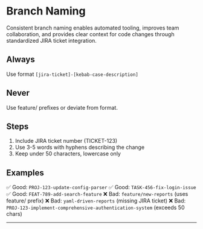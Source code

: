 # Branch Naming
Consistent branch naming enables automated tooling, improves team collaboration, and provides clear context for code changes through standardized JIRA ticket integration.

## Always
Use format `[jira-ticket]-[kebab-case-description]`

## Never
Use feature/ prefixes or deviate from format.

## Steps
1. Include JIRA ticket number (TICKET-123)
2. Use 3-5 words with hyphens describing the change
3. Keep under 50 characters, lowercase only

## Examples

✅ Good: `PROJ-123-update-config-parser`
✅ Good: `TASK-456-fix-login-issue`
✅ Good: `FEAT-789-add-search-feature`
❌ Bad: `feature/new-reports` (uses feature/ prefix)
❌ Bad: `yaml-driven-reports` (missing JIRA ticket)
❌ Bad: `PROJ-123-implement-comprehensive-authentication-system` (exceeds 50 chars)

---
